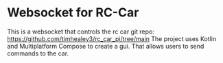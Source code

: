 # Websocket for RC-Car

This is a websocket that controls the rc car git repo: https://github.com/timhealey3/rc_car_pi/tree/main
The project uses Kotlin and Multiplatform Compose to create a gui. That allows users to send commands
to the car. 
